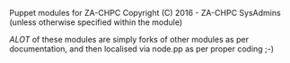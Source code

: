 Puppet modules for ZA-CHPC Copyright (C) 2016 - ZA-CHPC SysAdmins (unless otherwise specified within the module)

*ALOT* of these modules are simply forks of other modules as per documentation, and then 
localised via node.pp as per proper coding ;-)


